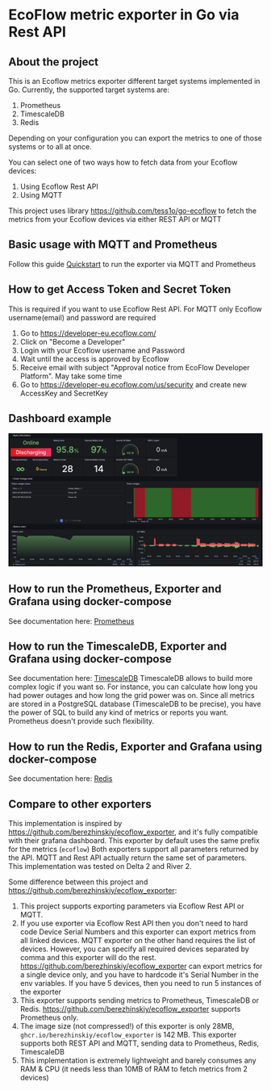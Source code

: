 # EcoFlow metric exporter in Go via Rest API

## About the project

This is an Ecoflow metrics exporter different target systems implemented in Go. Currently, the supported target systems
are:

1. Prometheus
2. TimescaleDB
3. Redis

Depending on your configuration you can export the metrics to one of those systems or to all at once.

You can select one of two ways how to fetch data from your Ecoflow devices:

1. Using Ecoflow Rest API
2. Using MQTT

This project uses library https://github.com/tess1o/go-ecoflow to fetch the metrics from your Ecoflow devices via either
REST API or MQTT

## Basic usage with MQTT and Prometheus

Follow this guide [Quickstart](docs/quickstart.md) to run the exporter via MQTT and Prometheus

## How to get Access Token and Secret Token

This is required if you want to use Ecoflow Rest API. For MQTT only Ecoflow username(email) and password are required

1. Go to https://developer-eu.ecoflow.com/
2. Click on "Become a Developer"
3. Login with your Ecoflow username and Password
4. Wait until the access is approved by Ecoflow
5. Receive email with subject "Approval notice from EcoFlow Developer Platform". May take some time
6. Go to https://developer-eu.ecoflow.com/us/security and create new AccessKey and SecretKey

## Dashboard example

![img.png](docs/images/dashboard_example.png)

## How to run the Prometheus, Exporter and Grafana using docker-compose

See documentation here: [Prometheus](docs/prometheus.md)

## How to run the TimescaleDB, Exporter and Grafana using docker-compose

See documentation here: [TimescaleDB](docs/timescaledb.md)
TimescaleDB allows to build more complex logic if you want so. For instance, you can calculate how long you had power
outages and how long the grid power was on. Since all metrics are stored in a PostgreSQL database (TimescaleDB to be
precise), you have the power of SQL to build any kind of metrics or reports you want. Prometheus doesn't provide such
flexibility.

## How to run the Redis, Exporter and Grafana using docker-compose

See documentation here: [Redis](docs/redis.md)

## Compare to other exporters

This implementation is inspired by https://github.com/berezhinskiy/ecoflow_exporter, and it's fully
compatible with their grafana dashboard. This exporter by default uses the same prefix for the metrics (`ecoflow`)
Both exporters support all parameters returned by the API. MQTT and Rest API actually return the same set of parameters.
This implementation was tested on Delta 2 and River 2.

Some difference between this project and https://github.com/berezhinskiy/ecoflow_exporter:

1. This project supports exporting parameters via Ecoflow Rest API or MQTT.
2. If you use exporter via Ecoflow Rest API then you don't need to hard code Device Serial Numbers and this exporter can
   export metrics from all linked devices. MQTT exporter on the other hand requires the list of devices. However, you
   can specify all required devices separated by comma and this exporter will do the rest.
   https://github.com/berezhinskiy/ecoflow_exporter can export metrics for a single device only, and you have
   to hardcode it's Serial Number in the env variables. If you have 5 devices, then you need to run 5 instances of the
   exporter
3. This exporter supports sending metrics to Prometheus, TimescaleDB or
   Redis. https://github.com/berezhinskiy/ecoflow_exporter supports Prometheus only.
4. The image size (not compressed!) of this exporter is only 28MB, `ghcr.io/berezhinskiy/ecoflow_exporter` is 142 MB.
   This exporter supports both REST API and MQTT, sending data to Prometheus, Redis, TimescaleDB
5. This implementation is extremely lightweight and barely consumes any RAM & CPU (it needs less than 10MB of RAM to
   fetch metrics from 2 devices)